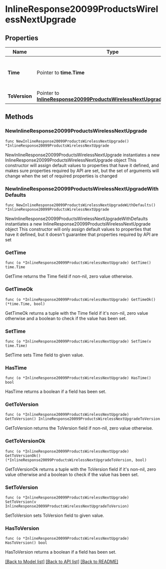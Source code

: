# InlineResponse20099ProductsWirelessNextUpgrade

## Properties

Name | Type | Description | Notes
------------ | ------------- | ------------- | -------------
**Time** | Pointer to **time.Time** | Timestamp of the next scheduled firmware upgrade | [optional] 
**ToVersion** | Pointer to [**InlineResponse20099ProductsWirelessNextUpgradeToVersion**](InlineResponse20099ProductsWirelessNextUpgradeToVersion.md) |  | [optional] 

## Methods

### NewInlineResponse20099ProductsWirelessNextUpgrade

`func NewInlineResponse20099ProductsWirelessNextUpgrade() *InlineResponse20099ProductsWirelessNextUpgrade`

NewInlineResponse20099ProductsWirelessNextUpgrade instantiates a new InlineResponse20099ProductsWirelessNextUpgrade object
This constructor will assign default values to properties that have it defined,
and makes sure properties required by API are set, but the set of arguments
will change when the set of required properties is changed

### NewInlineResponse20099ProductsWirelessNextUpgradeWithDefaults

`func NewInlineResponse20099ProductsWirelessNextUpgradeWithDefaults() *InlineResponse20099ProductsWirelessNextUpgrade`

NewInlineResponse20099ProductsWirelessNextUpgradeWithDefaults instantiates a new InlineResponse20099ProductsWirelessNextUpgrade object
This constructor will only assign default values to properties that have it defined,
but it doesn't guarantee that properties required by API are set

### GetTime

`func (o *InlineResponse20099ProductsWirelessNextUpgrade) GetTime() time.Time`

GetTime returns the Time field if non-nil, zero value otherwise.

### GetTimeOk

`func (o *InlineResponse20099ProductsWirelessNextUpgrade) GetTimeOk() (*time.Time, bool)`

GetTimeOk returns a tuple with the Time field if it's non-nil, zero value otherwise
and a boolean to check if the value has been set.

### SetTime

`func (o *InlineResponse20099ProductsWirelessNextUpgrade) SetTime(v time.Time)`

SetTime sets Time field to given value.

### HasTime

`func (o *InlineResponse20099ProductsWirelessNextUpgrade) HasTime() bool`

HasTime returns a boolean if a field has been set.

### GetToVersion

`func (o *InlineResponse20099ProductsWirelessNextUpgrade) GetToVersion() InlineResponse20099ProductsWirelessNextUpgradeToVersion`

GetToVersion returns the ToVersion field if non-nil, zero value otherwise.

### GetToVersionOk

`func (o *InlineResponse20099ProductsWirelessNextUpgrade) GetToVersionOk() (*InlineResponse20099ProductsWirelessNextUpgradeToVersion, bool)`

GetToVersionOk returns a tuple with the ToVersion field if it's non-nil, zero value otherwise
and a boolean to check if the value has been set.

### SetToVersion

`func (o *InlineResponse20099ProductsWirelessNextUpgrade) SetToVersion(v InlineResponse20099ProductsWirelessNextUpgradeToVersion)`

SetToVersion sets ToVersion field to given value.

### HasToVersion

`func (o *InlineResponse20099ProductsWirelessNextUpgrade) HasToVersion() bool`

HasToVersion returns a boolean if a field has been set.


[[Back to Model list]](../README.md#documentation-for-models) [[Back to API list]](../README.md#documentation-for-api-endpoints) [[Back to README]](../README.md)


